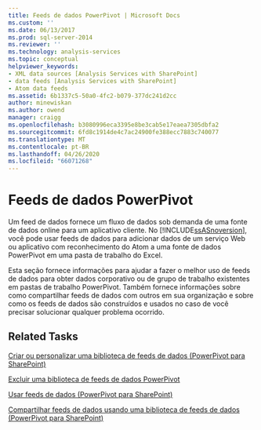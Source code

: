 ```yaml
---
title: Feeds de dados PowerPivot | Microsoft Docs
ms.custom: ''
ms.date: 06/13/2017
ms.prod: sql-server-2014
ms.reviewer: ''
ms.technology: analysis-services
ms.topic: conceptual
helpviewer_keywords:
- XML data sources [Analysis Services with SharePoint]
- data feeds [Analysis Services with SharePoint]
- Atom data feeds
ms.assetid: 6b1337c5-50a0-4fc2-b079-377dc241d2cc
author: minewiskan
ms.author: owend
manager: craigg
ms.openlocfilehash: b3080996eca3395e8be3cab5e17eaea7305dbfa2
ms.sourcegitcommit: 6fd8c1914de4c7ac24900fe388ecc7883c740077
ms.translationtype: MT
ms.contentlocale: pt-BR
ms.lasthandoff: 04/26/2020
ms.locfileid: "66071268"
---
```

# <a name="powerpivot-data-feeds"></a>Feeds de dados PowerPivot
  Um feed de dados fornece um fluxo de dados sob demanda de uma fonte de dados online para um aplicativo cliente. No [!INCLUDE[ssASnoversion](../../includes/ssasnoversion-md.md)], você pode usar feeds de dados para adicionar dados de um serviço Web ou aplicativo com reconhecimento do Atom a uma fonte de dados PowerPivot em uma pasta de trabalho do Excel.  
  
 Esta seção fornece informações para ajudar a fazer o melhor uso de feeds de dados para obter dados corporativo ou de grupo de trabalho existentes em pastas de trabalho PowerPivot. Também fornece informações sobre como compartilhar feeds de dados com outros em sua organização e sobre como os feeds de dados são construídos e usados no caso de você precisar solucionar qualquer problema ocorrido.  
  
## <a name="related-tasks"></a>Related Tasks  
 [Criar ou personalizar uma biblioteca de feeds de dados &#40;PowerPivot para SharePoint&#41;](create-or-customize-a-data-feed-library-power-pivot-for-sharepoint.md)  
  
 [Excluir uma biblioteca de feeds de dados PowerPivot](delete-a-power-pivot-data-feed-library.md)  
  
 [Usar feeds de dados &#40;PowerPivot para SharePoint&#41;](use-data-feeds-power-pivot-for-sharepoint.md)  
  
 [Compartilhar feeds de dados usando uma biblioteca de feeds de dados &#40;PowerPivot para SharePoint&#41;](share-data-feeds-using-a-data-feed-library-power-pivot-for-sharepoint.md)  
  
  
